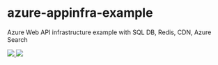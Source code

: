 # azure-appinfra-example
Azure Web API infrastructure example with SQL DB, Redis, CDN, Azure Search

<a href="https://portal.azure.com/#create/Microsoft.Template/uri/https%3A%2F%2Fraw.githubusercontent.com%2Fcdennig%2Fazure-appinfra-example%2Fmaster%2Fazuredeploy.json" target="_blank">
    <img src="http://azuredeploy.net/deploybutton.png"/>
</a>
<a href="http://armviz.io/#/?load=https%3A%2F%2Fraw.githubusercontent.com%2Fcdennig%2Fazure-appinfra-example%2Fmaster%2Fazuredeploy.json" target="_blank">
    <img src="http://armviz.io/visualizebutton.png"/>
</a>
